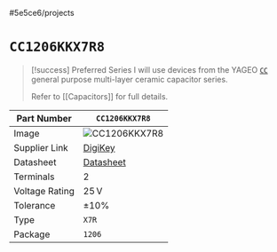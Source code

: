 #5e5ce6/projects 

# `CC1206KKX7R8`

> [!success] Preferred Series
> I will use devices from the YAGEO [`CC`](https://www.yageo.com/en/Product/Index/mlcc) general purpose multi-layer ceramic capacitor series.
> 
> Refer to [[Capacitors]] for full details.

| Part Number    | `CC1206KKX7R8`                                                                                                        |
| -------------- | --------------------------------------------------------------------------------------------------------------------- |
| Image          | ![`CC1206KKX7R8`](https://mm.digikey.com/Volume0/opasdata/d220001/medias/images/2407/1206(0%5E7mm%20thickness).jpg)   |
| Supplier Link  | [DigiKey](https://www.digikey.co.nz/short/997dt5n8)                                                                   |
| Datasheet      | [Datasheet](https://www.yageo.com/upload/media/product/productsearch/datasheet/mlcc/UPY-GPHC_X7R_6.3V-to-250V_23.pdf) |
| Terminals      | 2                                                                                                                     |
| Voltage Rating | $25\,\text{V}$                                                                                                        |
| Tolerance      | $\pm 10\%$                                                                                                            |
| Type           | `X7R`                                                                                                                 |
| Package        | `1206`                                                                                                                |
